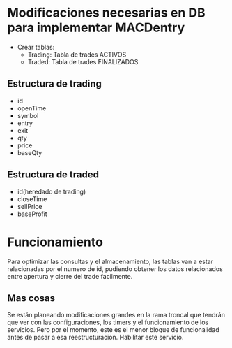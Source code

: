 # Modificaciones necesarias en DB para implementar MACDentry
- Crear tablas:
	- Trading: Tabla de trades ACTIVOS
	- Traded: Tabla de trades FINALIZADOS
## Estructura de trading
- id
- openTime
- symbol
- entry
- exit
- qty
- price
- baseQty

## Estructura de traded
- id(heredado de trading)
- closeTime
- sellPrice
- baseProfit

# Funcionamiento
Para optimizar las consultas y el almacenamiento, las tablas van a estar relacionadas por el numero de id, pudiendo obtener los datos relacionados entre apertura y cierre del trade facilmente.

## Mas cosas
Se están planeando modificaciones grandes en la rama troncal que tendrán que ver con las configuraciones, los timers y el funcionamiento de los servicios. Pero por el momento, este es el menor bloque de funcionalidad antes de pasar a esa reestructuracion. Habilitar este servicio.